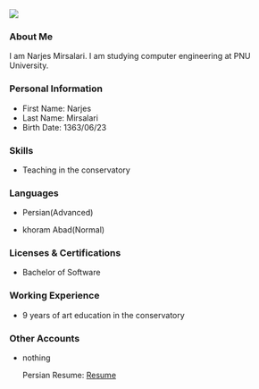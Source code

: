 <img src="https://avatars1.githubusercontent.com/u/74014052?s=400&u=5d43138c7d9de839bcdd9e7f13c32442795942a4&v=4" />

### About Me

I am Narjes Mirsalari.
I am studying computer engineering at PNU University.

### Personal Information

- First Name: Narjes
- Last Name: Mirsalari
- Birth Date: 1363/06/23

### Skills

- Teaching in the conservatory

### Languages

- Persian(Advanced)

- khoram Abad(Normal)

### Licenses & Certifications

- Bachelor of Software

### Working Experience

- 9 years of art education in the  conservatory

### Other Accounts
 
- nothing
  
  Persian Resume: <a href=""> Resume </a>
